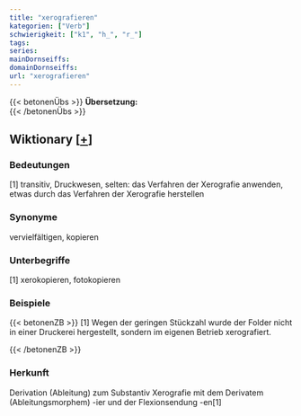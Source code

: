 ```yaml
---
title: "xerografieren"
kategorien: ["Verb"]
schwierigkeit: ["k1", "h_", "r_"]
tags:
series:
mainDornseiffs:
domainDornseiffs:
url: "xerografieren"
---
```


{{< betonenÜbs >}}
**Übersetzung:**  
{{< /betonenÜbs >}}

## Wiktionary [[+](https://de.wiktionary.org/wiki/xerografieren)]

### Bedeutungen
[1] transitiv, Druckwesen, selten: das Verfahren der Xerografie anwenden, etwas durch das Verfahren der Xerografie herstellen  

### Synonyme
vervielfältigen, kopieren  

### Unterbegriffe
[1] xerokopieren, fotokopieren  

### Beispiele
{{< betonenZB >}}
[1] Wegen der geringen Stückzahl wurde der Folder nicht in einer Druckerei hergestellt, sondern im eigenen Betrieb xerografiert.  

{{< /betonenZB >}}
### Herkunft
Derivation (Ableitung) zum Substantiv Xerografie mit dem Derivatem (Ableitungsmorphem) -ier und der Flexionsendung -en[1]  


